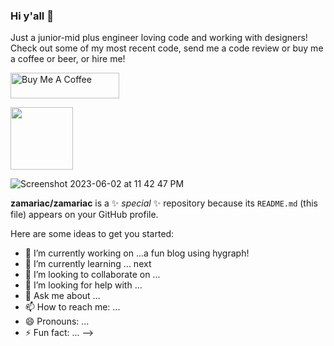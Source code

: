 ### Hi y'all 👋

Just a junior-mid plus engineer loving code and working with designers! Check out some of my most recent code, send me a code review or buy me a coffee or beer, or hire me!

<a href="https://www.buymeacoffee.com/zamariac" target="_blank"><img src="https://cdn.buymeacoffee.com/buttons/default-orange.png" alt="Buy Me A Coffee" height="41" width="174"></a>

<img src="https://github.com/zamariac/zamariac/assets/12178749/89cf25bc-7ed6-4ab8-80c8-f5559f1e0cd6" width="100" height="100">


![Screenshot 2023-06-02 at 11 42 47 PM](https://github.com/zamariac/zamariac/assets/12178749/89cf25bc-7ed6-4ab8-80c8-f5559f1e0cd6)

**zamariac/zamariac** is a ✨ _special_ ✨ repository because its `README.md` (this file) appears on your GitHub profile.

Here are some ideas to get you started:

- 🔭 I’m currently working on ...a fun blog using hygraph!
- 🌱 I’m currently learning ... next
- 👯 I’m looking to collaborate on ...
- 🤔 I’m looking for help with ...
- 💬 Ask me about ...
- 📫 How to reach me: ...
- 😄 Pronouns: ...
- ⚡ Fun fact: ...
-->
